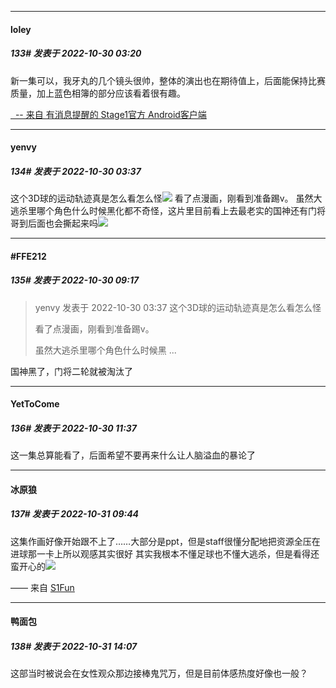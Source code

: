 

*****

####  loley  
##### 133#       发表于 2022-10-30 03:20

新一集可以，我牙丸的几个镜头很帅，整体的演出也在期待值上，后面能保持比赛质量，加上蓝色相簿的部分应该看着很有趣。

[  -- 来自 有消息提醒的 Stage1官方 Android客户端](https://www.coolapk.com/apk/140634)

*****

####  yenvy  
##### 134#       发表于 2022-10-30 03:37

这个3D球的运动轨迹真是怎么看怎么怪<img src="https://static.saraba1st.com/image/smiley/face2017/068.png" referrerpolicy="no-referrer">
看了点漫画，刚看到准备踢v。
虽然大逃杀里哪个角色什么时候黑化都不奇怪，这片里目前看上去最老实的国神还有门将哥到后面也会撕起来吗<img src="https://static.saraba1st.com/image/smiley/face2017/069.png" referrerpolicy="no-referrer">



*****

####  #FFE212  
##### 135#       发表于 2022-10-30 09:17

<blockquote>yenvy 发表于 2022-10-30 03:37
这个3D球的运动轨迹真是怎么看怎么怪

看了点漫画，刚看到准备踢v。

虽然大逃杀里哪个角色什么时候黑 ...</blockquote>
国神黑了，门将二轮就被淘汰了



*****

####  YetToCome  
##### 136#       发表于 2022-10-30 11:37

这一集总算能看了，后面希望不要再来什么让人脑溢血的暴论了



*****

####  冰原狼  
##### 137#       发表于 2022-10-31 09:44

这集作画好像开始跟不上了……大部分是ppt，但是staff很懂分配地把资源全压在进球那一卡上所以观感其实很好
其实我根本不懂足球也不懂大逃杀，但是看得还蛮开心的<img src="https://static.saraba1st.com/image/smiley/face2017/035.png" referrerpolicy="no-referrer">

—— 来自 [S1Fun](https://s1fun.koalcat.com)



*****

####  鸭面包  
##### 138#       发表于 2022-10-31 14:07

这部当时被说会在女性观众那边接棒鬼咒万，但是目前体感热度好像也一般？

